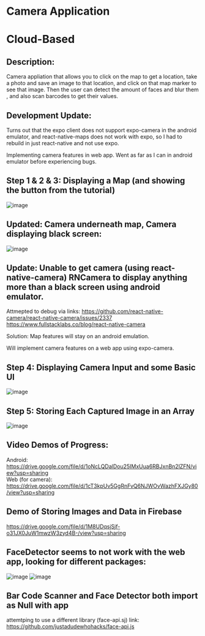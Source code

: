 # Camera Application 
# Cloud-Based

## Description:
Camera appliation that allows you to click on the map to get a location, take a photo and save an image to that location, and click on that map marker to see that image.
Then the user can detect the amount of faces and blur them , and also scan barcodes to get their values.

## Development Update:
Turns out that the expo client does not support expo-camera in the android emulator, and react-native-maps does not work with expo, so I had to rebuild in just react-native and not use expo.

Implementing camera features in web app.
Went as far as I can in android emulator before experiencing bugs.


## Step 1 & 2 & 3: Displaying a Map (and showing the button from the tutorial)
![image](https://user-images.githubusercontent.com/55038099/116816559-74208400-ab30-11eb-9eb4-7245509d4a14.png)

## Updated: Camera underneath map, Camera displaying black screen:
![image](https://user-images.githubusercontent.com/55038099/116818335-e39a7180-ab38-11eb-9f24-d95ee4fa3796.png)

## Update: Unable to get camera (using react-native-camera) RNCamera to display anything more than a black screen using android emulator. 
Attmepted to debug via links:
https://github.com/react-native-camera/react-native-camera/issues/2337
https://www.fullstacklabs.co/blog/react-native-camera


Solution:
Map features will stay on an android emulation. 

Will implement camera features on a web app using expo-camera.

## Step 4: Displaying Camera Input and some Basic UI
![image](https://user-images.githubusercontent.com/55038099/116824219-13587200-ab57-11eb-8a06-4dce07afede6.png)


## Step 5: Storing Each Captured Image in an Array
![image](https://user-images.githubusercontent.com/55038099/116836739-b7f9a480-ab95-11eb-83f4-64c58ff49a89.png)


## Video Demos of Progress:
Android:
https://drive.google.com/file/d/1oNcLQDalDou25IMxUua6RBJxnBn2lZFN/view?usp=sharing <br />
Web (for camera): <br />
https://drive.google.com/file/d/1cT3kpUv5GgRnFvQ6NJWOvWazhFXJGy80/view?usp=sharing <br />


## Demo of Storing Images and Data in Firebase <br />
https://drive.google.com/file/d/1M8UDqsjSjf-o31JX0JuW1mwzW3zyd4B-/view?usp=sharing


## FaceDetector seems to not work with the web app, looking for different packages:
![image](https://user-images.githubusercontent.com/55038099/117544663-7c753500-aff0-11eb-9eaf-c35b5bafb46a.png)
![image](https://user-images.githubusercontent.com/55038099/117544824-2b197580-aff1-11eb-9252-d929c098d27a.png)

## Bar Code Scanner and Face Detector both import as Null with app
attemtping to use a different library (face-api.sj) link: https://github.com/justadudewhohacks/face-api.js



